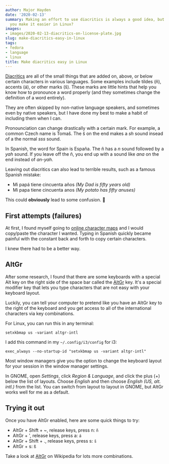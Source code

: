 ```yaml
---
author: Major Hayden
date: '2020-02-13'
summary: Making an effort to use diacritics is always a good idea, but how can
  you make it easier in Linux?
images:
- images/2020-02-13-diacritics-on-license-plate.jpg
slug: make-diacritics-easy-in-linux
tags:
- fedora
- language
- linux
title: Make diacritics easy in Linux
---
```


[Diacritics] are all of the small things that are added on, above, or below
certain characters in various languages. Some examples include tildes (ñ),
accents (á), or other marks (š). These marks are little hints that help you
know how to pronounce a word properly (and they sometimes change the
definition of a word entirely).

They are often skipped by non-native language speakers, and sometimes even by
native speakers, but I have done my best to make a habit of including them
when I can.

Pronounciation can change drastically with a certain mark. For example, a
common Czech name is Tomaš. The š on the end makes a *sh* sound insead of a
the normal *sss* sound.

In Spanish, the word for Spain is España. The ñ has a *n* sound followed by a
*yah* sound. If you leave off the ñ, you end up with a sound like *ana* on the
end instead of *an-yah*.

Leaving out diacritics can also lead to terrible results, such as a famous
Spanish mistake:

* Mi papá tiene cincuenta años *(My Dad is fifty years old)*
* Mi papa tiene cincuenta anos *(My potato has fifty anuses)*

This could **obviously** lead to some confusion. 🤭

## First attempts (failures)

At first, I found myself going to [online character maps] and I would
copy/paste the character I wanted. Typing in Spanish quickly became painful
with the constant back and forth to copy certain characters.

I knew there had to be a better way.

## AltGr

After some research, I found that there are some keyboards with a special Alt
key on the right side of the space bar called the [AltGr] key. It's a special
modifier key that lets you type characters that are not easy with your
keyboard layout.

Luckily, you can tell your computer to pretend like you have an AltGr key to
the right of the keyboard and you get access to all of the international
characters via key combinations.

For Linux, you can run this in any terminal:

```text
setxkbmap us -variant altgr-intl
```

I add this command in my `~/.config/i3/config` for i3:

```text
exec_always --no-startup-id "setxkbmap us -variant altgr-intl"
```

Most window managers give you the option to change the keyboard layout for
your session in the window manager settings.

In GNOME, open *Settings*, click *Region & Language*, and click the plus (+)
below the list of layouts. Choose *English* and then choose *English (US, alt.
intl.)* from the list. You can switch from layout to layout in GNOME, but
AltGr works well for me as a default.

## Trying it out

Once you have AltGr enabled, here are some quick things to try:

* AltGr + Shift + ~, release keys, press n: `ñ`
* AltGr + ', release keys, press a: `á`
* AltGr + Shift + ., release keys, press s: `š`
* AltGr + s: `ß`

Take a look at [AltGr] on Wikipedia for lots more combinations.

[Diacritics]: https://en.wikipedia.org/wiki/Diacritic
[online character maps]: https://www.online-toolz.com/tools/character-map.php
[AltGr]: https://en.wikipedia.org/wiki/AltGr_key
